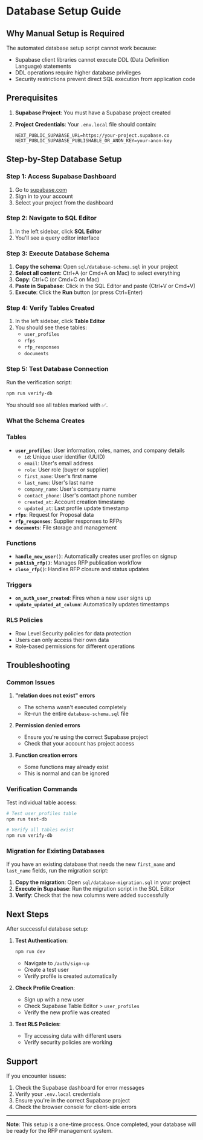 # Database Setup Guide

## Why Manual Setup is Required

The automated database setup script cannot work because:

- Supabase client libraries cannot execute DDL (Data Definition Language) statements
- DDL operations require higher database privileges
- Security restrictions prevent direct SQL execution from application code

## Prerequisites

1. **Supabase Project**: You must have a Supabase project created
2. **Project Credentials**: Your `.env.local` file should contain:

   ```env
   NEXT_PUBLIC_SUPABASE_URL=https://your-project.supabase.co
   NEXT_PUBLIC_SUPABASE_PUBLISHABLE_OR_ANON_KEY=your-anon-key
   ```

## Step-by-Step Database Setup

### Step 1: Access Supabase Dashboard

1. Go to [supabase.com](https://supabase.com)
2. Sign in to your account
3. Select your project from the dashboard

### Step 2: Navigate to SQL Editor

1. In the left sidebar, click **SQL Editor**
2. You'll see a query editor interface

### Step 3: Execute Database Schema

1. **Copy the schema**: Open `sql/database-schema.sql` in your project
2. **Select all content**: Ctrl+A (or Cmd+A on Mac) to select everything
3. **Copy**: Ctrl+C (or Cmd+C on Mac)
4. **Paste in Supabase**: Click in the SQL Editor and paste (Ctrl+V or Cmd+V)
5. **Execute**: Click the **Run** button (or press Ctrl+Enter)

### Step 4: Verify Tables Created

1. In the left sidebar, click **Table Editor**
2. You should see these tables:
   - `user_profiles`
   - `rfps`
   - `rfp_responses`
   - `documents`

### Step 5: Test Database Connection

Run the verification script:

```bash
npm run verify-db
```

You should see all tables marked with ✅.

### What the Schema Creates

### Tables

- **`user_profiles`**: User information, roles, names, and company details
  - `id`: Unique user identifier (UUID)
  - `email`: User's email address
  - `role`: User role (buyer or supplier)
  - `first_name`: User's first name
  - `last_name`: User's last name
  - `company_name`: User's company name
  - `contact_phone`: User's contact phone number
  - `created_at`: Account creation timestamp
  - `updated_at`: Last profile update timestamp
- **`rfps`**: Request for Proposal data
- **`rfp_responses`**: Supplier responses to RFPs
- **`documents`**: File storage and management

### Functions

- **`handle_new_user()`**: Automatically creates user profiles on signup
- **`publish_rfp()`**: Manages RFP publication workflow
- **`close_rfp()`**: Handles RFP closure and status updates

### Triggers

- **`on_auth_user_created`**: Fires when a new user signs up
- **`update_updated_at_column`**: Automatically updates timestamps

### RLS Policies

- Row Level Security policies for data protection
- Users can only access their own data
- Role-based permissions for different operations

## Troubleshooting

### Common Issues

1. **"relation does not exist" errors**
   - The schema wasn't executed completely
   - Re-run the entire `database-schema.sql` file

2. **Permission denied errors**
   - Ensure you're using the correct Supabase project
   - Check that your account has project access

3. **Function creation errors**
   - Some functions may already exist
   - This is normal and can be ignored

### Verification Commands

Test individual table access:

```bash
# Test user_profiles table
npm run test-db

# Verify all tables exist
npm run verify-db
```

### Migration for Existing Databases

If you have an existing database that needs the new `first_name` and `last_name` fields, run the migration script:

1. **Copy the migration**: Open `sql/database-migration.sql` in your project
2. **Execute in Supabase**: Run the migration script in the SQL Editor
3. **Verify**: Check that the new columns were added successfully

## Next Steps

After successful database setup:

1. **Test Authentication**:

   ```bash
   npm run dev
   ```

   - Navigate to `/auth/sign-up`
   - Create a test user
   - Verify profile is created automatically

2. **Check Profile Creation**:
   - Sign up with a new user
   - Check Supabase Table Editor > `user_profiles`
   - Verify the new profile was created

3. **Test RLS Policies**:
   - Try accessing data with different users
   - Verify security policies are working

## Support

If you encounter issues:

1. Check the Supabase dashboard for error messages
2. Verify your `.env.local` credentials
3. Ensure you're in the correct Supabase project
4. Check the browser console for client-side errors

---

**Note**: This setup is a one-time process. Once completed, your database will be ready for the RFP management system.
